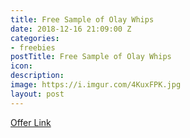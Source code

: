 ```yaml
---
title: Free Sample of Olay Whips
date: 2018-12-16 21:09:00 Z
categories:
- freebies
postTitle: Free Sample of Olay Whips
icon: 
description: 
image: https://i.imgur.com/4KuxFPK.jpg
layout: post
---
```


[Offer Link](https://olaywhips.com/)

